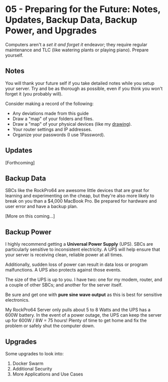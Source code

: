 # 05 - Preparing for the Future: Notes, Updates, Backup Data, Backup Power, and Upgrades

Computers aren't a *set it and forget it* endeavor; they require regular maintenance and TLC (like watering plants or playing piano). Prepare yourself.

## Notes
You will thank your future self if you take detailed notes while you setup your server. Try and be as thorough as possible, even if you think you won't forget it (you probably will). 

Consider making a record of the following:

- Any deviations made from this guide
- Draw a "map" of your folders and files.
- Draw a "map" of your physical devices (like my [drawing](README.md)).
- Your router settings and IP addresses.
- Organize your passwords (I use 1Password).

## Updates
[Forthcoming]

## Backup Data
SBCs like the RockPro64 are awesome little devices that are great for learning and experimenting on the cheap, but they're also more likely to break on you than a $4,000 MacBook Pro. Be prepared for hardware and user error and have a backup plan.

[More on this coming...]

## Backup Power
I highly recommend getting a **Universal Power Supply** (UPS). SBCs are particularly sensitive to inconsistent electricity. A UPS will help ensure that your server is receiving clean, reliable power at all times.

Additionally, sudden loss of power can result in data loss or program malfunctions. A UPS also protects against those events.

The size of the UPS is up to you. I have two: one for my modem, router, and a couple of other SBCs; and another for the server itself.

Be sure and get one with **pure sine wave output** as this is best for sensitive electronics.

My RockPro64 Server only pulls about 5 to 8 Watts and the UPS has a 600W battery. In the event of a power outage, the UPS can keep the server up for 600W / 8W = 75 hours! Plenty of time to get home and fix the problem or safely shut the computer down.

## Upgrades
Some upgrades to look into:
1. Docker Swarm
2. Additional Security
3. More Applications and Use Cases
